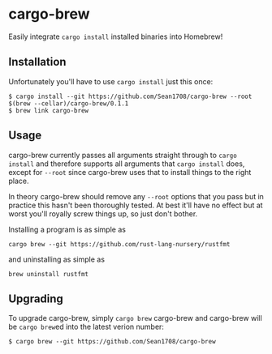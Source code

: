 # cargo-brew

Easily integrate `cargo install` installed binaries into Homebrew!

## Installation

Unfortunately you'll have to use `cargo install` just this once:

    $ cargo install --git https://github.com/Sean1708/cargo-brew --root $(brew --cellar)/cargo-brew/0.1.1
    $ brew link cargo-brew

## Usage

cargo-brew currently passes all arguments straight through to `cargo install` and therefore supports
all arguments that `cargo install` does, except for `--root` since cargo-brew uses that to install
things to the right place.

In theory cargo-brew should remove any `--root` options that you pass but in practice this hasn't
been thoroughly tested. At best it'll have no effect but at worst you'll royally screw things up, so
just don't bother.

Installing a program is as simple as

    cargo brew --git https://github.com/rust-lang-nursery/rustfmt

and uninstalling as simple as

    brew uninstall rustfmt

## Upgrading

To upgrade cargo-brew, simply `cargo brew` cargo-brew and cargo-brew will be `cargo brew`ed into the latest verion number:

    $ cargo brew --git https://github.com/Sean1708/cargo-brew
